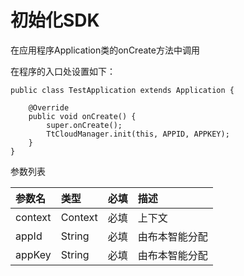 # 初始化SDK

在应用程序Application类的onCreate方法中调用



在程序的入口处设置如下：

```
public class TestApplication extends Application {
    
    @Override
    public void onCreate() {
        super.onCreate();
        TtCloudManager.init(this, APPID, APPKEY);
    }
}
```

参数列表

| 参数名 | 类型 | 必填 | 描述 |
| :--- | :--- | :--- | :--- |
| context | Context | 必填 | 上下文 |
| appId | String | 必填 | 由布本智能分配 |
| appKey | String | 必填 | 由布本智能分配 |



